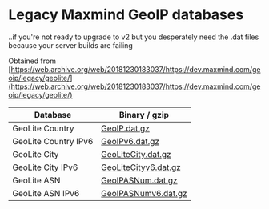 # Legacy Maxmind GeoIP databases

..if you're not ready to upgrade to v2 but you desperately need the .dat files because your server builds are failing

Obtained from [https://web.archive.org/web/20181230183037/https://dev.maxmind.com/geoip/legacy/geolite/](https://web.archive.org/web/20181230183037/https://dev.maxmind.com/geoip/legacy/geolite/)

| Database | Binary / gzip |
| -------- | ------------- |
| GeoLite Country | [GeoIP.dat.gz](GeoIP.dat.gz) |
| GeoLite Country IPv6 | [GeoIPv6.dat.gz](GeoIPv6.dat.gz) |
| GeoLite City | [GeoLiteCity.dat.gz](GeoLiteCity.dat.gz) |
| GeoLite City IPv6 | [GeoLiteCityv6.dat.gz](GeoLiteCityv6.dat.gz) |
| GeoLite ASN | [GeoIPASNum.dat.gz](GeoIPASNum.dat.gz) |
| GeoLite ASN IPv6 | [GeoIPASNumv6.dat.gz](GeoIPASNumv6.dat.gz) |

